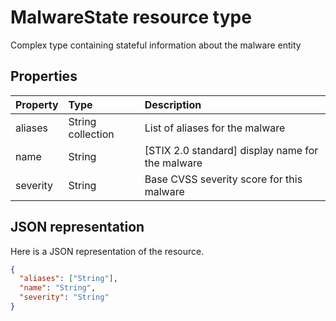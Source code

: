 # MalwareState resource type

Complex type containing stateful information about the malware entity

## Properties

| Property   | Type|Description|
|:---------------|:--------|:----------|
|aliases|String collection|List of aliases for the malware|
|name|String|[STIX 2.0 standard] display name for the malware|
|severity|String|Base CVSS severity score for this malware|

## JSON representation

Here is a JSON representation of the resource.

<!-- {
  "blockType": "resource",
  "optionalProperties": [

  ],
  "@odata.type": "microsoft.graph.MalwareState"
}-->

```json
{
  "aliases": ["String"],
  "name": "String",
  "severity": "String"
}

```

<!-- uuid: 8fcb5dbc-d5aa-4681-8e31-b001d5168d79
2015-10-25 14:57:30 UTC -->
<!-- {
  "type": "#page.annotation",
  "description": "MalwareState resource",
  "keywords": "",
  "section": "documentation",
  "tocPath": ""
}-->